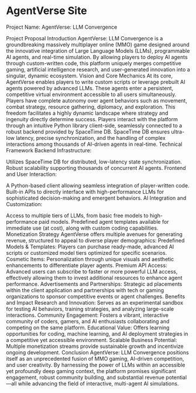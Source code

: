 # AgentVerse Site

Project Name: AgentVerse: LLM Convergence

Project Proposal
Introduction
AgentVerse: LLM Convergence is a groundbreaking massively multiplayer online (MMO) game designed around the innovative integration of Large Language Models (LLMs), programmable AI agents, and real-time simulation. By allowing players to deploy AI agents through custom-written code, this platform uniquely merges competitive gaming, artificial intelligence research, and user-generated innovation into a singular, dynamic ecosystem.
Vision and Core Mechanics
At its core, AgentVerse enables players to write custom scripts or leverage prebuilt AI agents powered by advanced LLMs. These agents enter a persistent, competitive virtual environment accessible to all users simultaneously. Players have complete autonomy over agent behaviors such as movement, combat strategy, resource gathering, diplomacy, and exploration. This freedom facilitates a highly dynamic landscape where strategy and ingenuity directly determine success.
Players interact with the platform through an intuitive Python library client-side, seamlessly connected to a robust backend provided by SpaceTime DB. SpaceTime DB ensures ultra-low latency, precise synchronization, and the handling of complex interactions among thousands of AI-driven agents in real-time.
Technical Framework
Backend Infrastructure:


Utilizes SpaceTime DB for distributed, low-latency state synchronization.
Robust scalability supporting thousands of concurrent AI agents.
Frontend and User Interaction:


A Python-based client allowing seamless integration of player-written code.
Built-in APIs to directly interface with high-performance LLMs for sophisticated decision-making and emergent behaviors.
AI Integration and Customization:


Access to multiple tiers of LLMs, from basic free models to high-performance paid models.
Predefined agent templates available for immediate use (at cost), along with custom coding capabilities.
Monetization Strategy
AgentVerse offers multiple avenues for generating revenue, structured to appeal to diverse player demographics:
Predefined Models & Templates: Players can purchase ready-made, advanced AI scripts or customized model tiers optimized for specific scenarios.
Cosmetic Items: Personalization through unique visuals and aesthetic enhancements to differentiate player agents.
Premium API Access: Advanced users can subscribe to faster or more powerful LLM access, effectively allowing them to invest additional resources to enhance agent performance.
Advertisements and Partnerships: Strategic ad placements within the client application and partnerships with tech or gaming organizations to sponsor competitive events or agent challenges.
Benefits and Impact
Research and Innovation: Serves as an experimental sandbox for testing AI behaviors, training strategies, and analyzing large-scale interactions.
Community Engagement: Fosters a vibrant, interactive community of coders, gamers, and AI enthusiasts collaborating and competing on the same platform.
Educational Value: Offers learning opportunities for coding, machine learning, and AI deployment strategies in a competitive yet accessible environment.
Scalable Business Potential: Multiple monetization streams provide sustainable growth and incentivize ongoing development.
Conclusion
AgentVerse: LLM Convergence positions itself as an unprecedented fusion of MMO gaming, AI-driven competition, and user creativity. By harnessing the power of LLMs within an accessible yet profoundly deep gaming context, the platform promises significant engagement, robust community building, and substantial revenue potential—all while advancing the field of interactive, multi-agent AI simulations.

